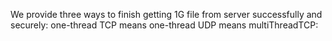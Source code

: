 We provide three ways to finish getting 1G file from server successfully and securely: 
	one-thread TCP means
	one-thread UDP means 
multiThreadTCP:
	 